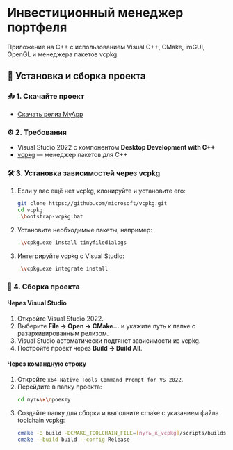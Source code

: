# Инвестиционный менеджер портфеля

Приложение на C++ с использованием Visual C++, CMake, imGUI, OpenGL и менеджера пакетов vcpkg.

## 🚀 Установка и сборка проекта

### 📥 1. Скачайте проект

- [Скачать релиз MyApp](https://github.com/user-attachments/files/20445053/MyApp.zip)

### ⚙️ 2. Требования

- Visual Studio 2022 с компонентом **Desktop Development with C++**
- [vcpkg](https://github.com/microsoft/vcpkg) — менеджер пакетов для C++

### 🛠️ 3. Установка зависимостей через vcpkg

1. Если у вас ещё нет vcpkg, клонируйте и установите его:
    ```bash
    git clone https://github.com/microsoft/vcpkg.git
    cd vcpkg
    .\bootstrap-vcpkg.bat
    ```
2. Установите необходимые пакеты, например:
    ```bash
    .\vcpkg.exe install tinyfiledialogs
    ```
3. Интегрируйте vcpkg с Visual Studio:
    ```bash
    .\vcpkg.exe integrate install
    ```

### 🔧 4. Сборка проекта

#### Через Visual Studio

1. Откройте Visual Studio 2022.
2. Выберите **File → Open → CMake...** и укажите путь к папке с разархивированным релизом.
3. Visual Studio автоматически подтянет зависимости из vcpkg.
4. Постройте проект через **Build → Build All**.

#### Через командную строку

1. Откройте `x64 Native Tools Command Prompt for VS 2022`.
2. Перейдите в папку проекта:
    ```bash
    cd путь\к\проекту
    ```
3. Создайте папку для сборки и выполните cmake с указанием файла toolchain vcpkg:
    ```bash
    cmake -B build -DCMAKE_TOOLCHAIN_FILE=[путь_к_vcpkg]/scripts/buildsystems/vcpkg.cmake
    cmake --build build --config Release
    ```
